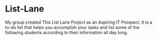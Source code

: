 # List-Lane
 My group created This List Lane Project as an Aspiring IT Prospect. It is a to-do list that helps you accomplish your tasks and list some of the following students according to their information all day long.
